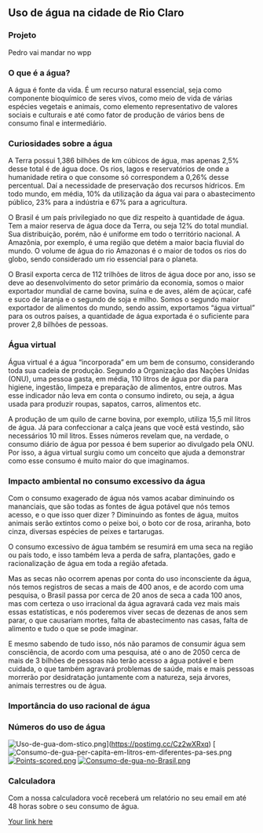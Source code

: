 ## Uso de água na cidade de Rio Claro
### Projeto
 Pedro vai mandar no wpp
 
### O que é a água?
A água é fonte da vida. É um recurso natural essencial, seja como componente bioquímico de seres vivos, como meio de vida de várias espécies vegetais e animais, como elemento representativo de valores sociais e culturais e até como fator de produção de vários bens de consumo final e intermediário.

### Curiosidades sobre a água

A Terra possui 1,386 bilhões de km cúbicos de água, mas apenas 2,5% desse total é de água doce. Os rios, lagos e reservatórios de onde a humanidade retira o que consome só correspondem a 0,26% desse percentual. Daí a necessidade de preservação dos recursos hídricos. Em todo mundo, em média, 10% da utilização da água vai para o abastecimento público, 23% para a indústria e 67% para a agricultura.

O Brasil é um país privilegiado no que diz respeito à quantidade de água. Tem a maior reserva de água doce da Terra, ou seja 12% do total mundial. Sua distribuição, porém, não é uniforme em todo o território nacional. A Amazônia, por exemplo, é uma região que detém a maior bacia fluvial do mundo. O volume de água do rio Amazonas é o maior de todos os rios do globo, sendo considerado um rio essencial para o planeta.

O Brasil exporta cerca de 112 trilhões de
litros de água doce por ano, isso se deve ao desenvolvimento do setor primário 
da economia, somos o maior exportador mundial de carne bovina, 
suína e de aves, além de açúcar, café e suco
de laranja e o segundo de soja e milho. Somos o segundo maior exportador de
alimentos do mundo, sendo assim, exportamos “água virtual” para os outros países,
a quantidade de água exportada é o suficiente para prover 2,8 bilhões de
pessoas.

### Água virtual

Água virtual é a água “incorporada” em um bem de consumo, considerando toda
sua cadeia de produção. Segundo a Organização das Nações Unidas (ONU), uma
pessoa gasta, em média, 110 litros de água por dia para higiene, ingestão, limpeza
e preparação de alimentos, entre outros. Mas esse indicador não leva em conta o
consumo indireto, ou seja, a água usada para produzir roupas, sapatos, carros,
alimentos etc.

A produção de um quilo de carne bovina, por exemplo, utiliza 15,5 mil litros de água.
Já para confeccionar a calça jeans que você está vestindo, são necessários 10 mil
litros. Esses números revelam que, na verdade, o consumo diário de água por
pessoa é bem superior ao divulgado pela ONU. Por isso, a água virtual surgiu como
um conceito que ajuda a demonstrar como esse consumo é muito maior do que
imaginamos.

### Impacto ambiental no consumo excessivo da água

Com o consumo exagerado de água nós vamos acabar diminuindo os mananciais, que são todas as fontes de água potável que nós temos acesso, e o que isso quer dizer ? Diminuindo as fontes de água, muitos animais serão extintos como o peixe boi, o boto cor de rosa, ariranha, boto cinza, diversas espécies de peixes e tartarugas.
	
  O consumo excessivo de água também se resumirá em uma seca na região ou país todo, e isso também leva a perda de safra, plantações, gado e racionalização de água em toda a região afetada.
	
  Mas as secas não ocorrem apenas por conta do uso inconsciente da água, nós temos registros de secas a mais de 400 anos, e de acordo com uma pesquisa, o Brasil passa por cerca de 20 anos de seca a cada 100 anos, mas com certeza o uso irracional da água agravará cada vez mais mais essas estatísticas, e nós poderemos viver secas de dezenas de anos sem parar, o que causariam mortes, falta de abastecimento nas casas, falta de alimento e tudo o que se pode imaginar.
	
  E mesmo sabendo de tudo isso, nós não paramos de consumir água sem consciência, de acordo com uma pesquisa, até o ano de 2050 cerca de mais de 3 bilhões de pessoas não terão acesso a água potável e bem cuidada, o que também agravará problemas de saúde, mais e mais pessoas morrerão por desidratação juntamente com a natureza, seja árvores, animais terrestres ou de água.

### Importância do uso racional de água


### Números do uso de água 
![Uso-de-gua-dom-stico.png](https://i.postimg.cc/wjq3tJK0/Uso-de-gua-dom-stico.png)](https://postimg.cc/Cz2wXRxq)
[![Consumo-de-gua-per-capita-em-litros-em-diferentes-pa-ses.png](https://i.postimg.cc/FR3hCs5Y/Consumo-de-gua-per-capita-em-litros-em-diferentes-pa-ses.png)
[![Points-scored.png](https://i.postimg.cc/Xqg43Hv3/Points-scored.png)](https://postimg.cc/CndWs4D6)
[![Consumo-de-gua-no-Brasil.png](https://i.postimg.cc/441gY0JR/Consumo-de-gua-no-Brasil.png)](https://postimg.cc/dDDXX4k5)

### Calculadora
  Com a nossa calculadora você receberá um relatório no seu email em até 48 horas sobre o seu consumo de água.
  
[Your link here](https://forms.gle/ZjLUYJvo5T9x4WNv5)
